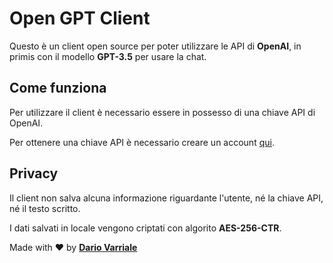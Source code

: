 # Open GPT Client

Questo è un client open source per poter utilizzare le API di **OpenAI**, in primis con il modello **GPT-3.5** per usare la chat.

## Come funziona

Per utilizzare il client è necessario essere in possesso di una chiave API di OpenAI.

Per ottenere una chiave API è necessario creare un account [qui](https://platform.openai.com/account/api-keys).

## Privacy

Il client non salva alcuna informazione riguardante l'utente, né la chiave API, né il testo scritto.

I dati salvati in locale vengono criptati con algorito **AES-256-CTR**.

Made with ❤️ by [**Dario Varriale**](https://www.linkedin.com/in/dario-varriale/)
